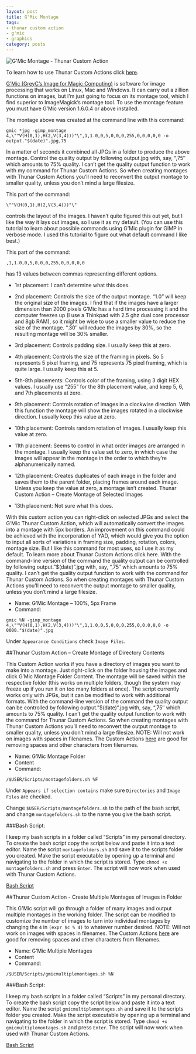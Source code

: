 ```yaml
---
layout: post
title: G'Mic Montage
tags:
- thunar custom action
- g'mic
- graphics
category: posts
---
```

![G'Mic Montage - Thunar Custom Action](http://i.imgur.com/306Q9j1l.jpg)

To learn how to use Thunar Custom Actions click [here](http://birchwell.github.io/posts/tutorial-convert-video-to-avi/).

[G’Mic (GreyC’s Image for Magic Computing)](http://gmic.eu/) is software for image processing that works on Linux, Mac and Windows. It can carry out a zillion functions on images, but I’m just going to focus on its montage tool, which I find superior to ImageMagick’s montage tool. To use the montage feature you must have G’Mic version 1.6.0.4 or above installed.

The montage above was created at the command line with this command:

`gmic *jpg -gimp_montage 4,\""V(H(0,1),H(2,V(3,4)))"\",1,1.0,0,5,0,0,0,255,0,0,0,0,0 -o output."$(date)".jpg,75`

In a matter of seconds it combined all JPGs in a folder to produce the above montage. Control the quality output by following output.jpg with, say, “,75″ which amounts to 75% quality. I can’t get the quality output function to work with my command for Thunar Custom Actions. So when creating montages with Thunar Custom Actions you’ll need to reconvert the output montage to smaller quality, unless you don’t mind a large filesize.

This part of the command:

`\""V(H(0,1),H(2,V(3,4)))"\"`

controls the layout of the images. I haven’t quite figured this out yet, but I like the way it lays out images, so I use it as my default. (You can use this tutorial to learn about possible commands using G’Mic plugin for GIMP in verbose mode.  I used this tutorial to figure out what default command I like best.)

This part of the command:

`,1,1.0,0,5,0,0,0,255,0,0,0,0,0`

has 13 values between commas representing different options.

* 1st placement: I can’t determine what this does.

* 2nd placement: Controls the size of the output montage. “1.0” will keep the original size of the images. I find that if the images have a larger dimension than 2000 pixels G’Mic has a hard time processing it and the computer freezes up (I use a Thinkpad with 2.5 ghz dual core processor and 8gb RAM), so it might be wise to use a smaller value to reduce the size of the montage. “.30″ will reduce the images by 30%, so the resulting montage will be 30% smaller.

* 3rd placement: Controls padding size. I usually keep this at zero.

* 4th placement: Controls the size of the framing in pixels. So 5 represents 5 pixel framing, and 75 represents 75 pixel framing, which is quite large. I usually keep this at 5.

* 5th-8th placements: Controls color of the framing, using 3 digit HEX values. I usually use “255” for the 8th placement value, and keep 5, 6, and 7th placements at zero.

* 9th placement: Controls rotation of images in a clockwise direction. With this function the montage will show the images rotated in a clockwise direction. I usually keep this value at zero.

* 10th placement: Controls random rotation of images. I usually keep this value at zero.

* 11th placement: Seems to control in what order images are arranged in the montage. I usually keep the value set to zero, in which case the images will appear in the montage in the order to which they’re alphanumerically named.

* 12th placement: Creates duplicates of each image in the folder and saves them to the parent folder, placing frames around each image. Unless you keep the value at zero, a montage isn’t created.
Thunar Custom Action – Create Montage of Selected Images

* 13th placement: Not sure what this does.

With this custom action you can right-click on selected JPGs and select the G’Mic Thunar Custom Action, which will automatically convert the images into a montage with 5px borders. An improvement on this command could be achieved with the incorporation of YAD, which would give you the option to input all sorts of variations in framing size, padding, rotation, colors, montage size. But I like this command for most uses, so I use it as my default. To learn more about Thunar Custom Actions click here. With the command-line version of the command the quality output can be controlled by following output.”$(date)”.jpg with, say, “,75″ which amounts to 75% quality. I can’t get the quality output function to work with the command for Thunar Custom Actions. So when creating montages with Thunar Custom Actions you’ll need to reconvert the output montage to smaller quality, unless you don’t mind a large filesize.

* Name: G’Mic Montage – 100%, 5px Frame
* Command: 

`gmic %N -gimp_montage 4,\""V(H(0,1),H(2,V(3,4)))"\",1,1.0,0,5,0,0,0,255,0,0,0,0,0 -o 0000."$(date)".jpg`

Under `Appearance Conditions` check `Image Files`.

##Thunar Custom Action – Create Montage of Directory Contents

This Custom Action works if you have a directory of images you want to make into a montage. Just right-click on the folder housing the images and click G’Mic Montage Folder Content. The montage will be saved within the respective folder (this works on multiple folders, though the system may freeze up if you run it on too many folders at once). The script currently works only with JPGs, but it can be modified to work with additional formats. With the command-line version of the command the quality output can be controlled by following output.”$(date)”.jpg with, say, “,75″ which amounts to 75% quality. I can’t get the quality output function to work with the command for Thunar Custom Actions. So when creating montages with Thunar Custom Actions you’ll need to reconvert the output montage to smaller quality, unless you don’t mind a large filesize. NOTE: Will not work on images with spaces in filenames. The Custom Actions [here](http://birchwell.github.io/posts/slugify-and-remove-custom-characters/) are good for removing spaces and other characters from filenames.

* Name: G’Mic Montage Folder 
* Content
* Command: 

`/$USER/Scripts/montagefolders.sh %F`

Under `Appears if selection contains` make sure `Directories` and `Image Files` are checked.

Change `$USER/Scripts/montagefolders.sh` to the path of the bash script, and change `montagefolders.sh` to the name you give the bash script.

###Bash Script:

I keep my bash scripts in a folder called “Scripts” in my personal directory. To create the bash script copy the script below and paste it into a text editor. Name the script `montagefolders.sh` and save it to the scripts folder you created. Make the script executable by opening up a terminal and navigating to the folder in which the script is stored. Type `chmod +x montagefolders.sh` and press `Enter`. The script will now work when used with Thunar Custom Actions.

[Bash Script](http://gist.github.com/Birchwell/b9805289893117345f1f)

##Thunar Custom Action - Create Multiple Montages of Images in Folder

This G'Mic script will go through a folder of many images and output multiple montages in the working folder. The script can be modified to customize the number of images to turn into individual montages by changing the `4` in `(expr $c % 4)` to whatever number desired. NOTE: Will not work on images with spaces in filenames. The Custom Actions [here](http://birchwell.github.io/posts/slugify-and-remove-custom-characters/) are good for removing spaces and other characters from filenames.


* Name: G’Mic Multiple Montages
* Content
* Command: 

`/$USER/Scripts/gmicmultiplemontages.sh %N`

###Bash Script:

I keep my bash scripts in a folder called “Scripts” in my personal directory. To create the bash script copy the script below and paste it into a text editor. Name the script `gmicmultiplemontages.sh` and save it to the scripts folder you created. Make the script executable by opening up a terminal and navigating to the folder in which the script is stored. Type `chmod +x gmicmultiplemontages.sh` and press `Enter`. The script will now work when used with Thunar Custom Actions.

[Bash Script](http://gist.github.com/Birchwell/8065b4561c98c5a8a5cf)
